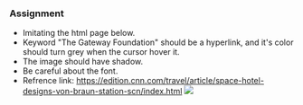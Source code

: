 ### Assignment
* Imitating the html page below.
* Keyword "The Gateway Foundation" should be a hyperlink, and it's color should turn grey when the cursor hover it.
* The image should have shadow.
* Be careful about the font.
* Refrence link: https://edition.cnn.com/travel/article/space-hotel-designs-von-braun-station-scn/index.html
![](https://i.imgur.com/QX8Oltu.png)
